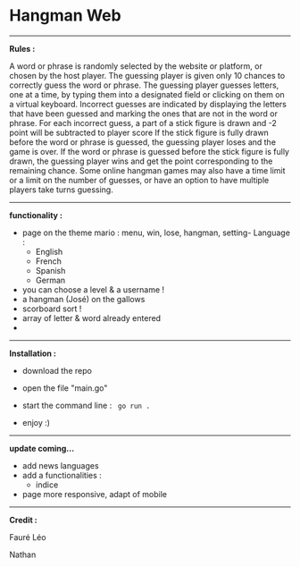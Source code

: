 # Hangman Web

****

**Rules :**

A word or phrase is randomly selected by the website or platform, or chosen by the host player.
The guessing player is given only 10 chances to correctly guess the word or phrase.
The guessing player guesses letters, one at a time, by typing them into a designated field or clicking on them on a virtual keyboard.
Incorrect guesses are indicated by displaying the letters that have been guessed and marking the ones that are not in the word or phrase.
For each incorrect guess, a part of a stick figure is drawn and -2 point will be subtracted to player score
If the stick figure is fully drawn before the word or phrase is guessed, the guessing player loses and the game is over.
If the word or phrase is guessed before the stick figure is fully drawn, the guessing player wins and get the point corresponding to the remaining chance.
Some online hangman games may also have a time limit or a limit on the number of guesses, or have an option to have multiple players take turns guessing.

****

**functionality :**

- page on the theme mario : menu, win, lose, hangman, setting- Language :
  - English
  - French
  - Spanish
  - German
- you can choose a level & a username !
- a hangman (José) on the gallows 
- scorboard sort !
- array of letter & word already entered
- 

****

**Installation :**

- download the repo

- open the file "main.go"

- start the command line : <code> go run .</code>

- enjoy :)

****
**update coming...**

- add news languages
- add a functionalities :
    - indice
- page more responsive, adapt of mobile

****

**Credit :**

Fauré Léo

Nathan